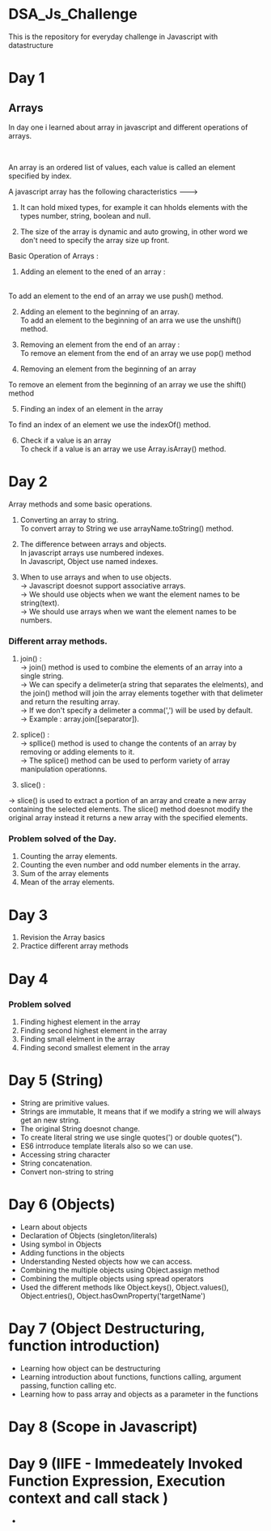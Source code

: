 # DSA_Js_Challenge
This is the repository for everyday challenge in Javascript with datastructure

# Day 1 <br>
## Arrays
In day one i learned about array in javascript and different operations of arrays.

<br>

An array is an ordered list of values, each value is called an element specified by index. <br>

A javascript array has the following characteristics ---> <br>
1. It can hold mixed types, for example it can hholds elements with the types number, string, boolean and null. <br>

2. The size of the array is dynamic and auto growing, in other word we don't need to specify the array size up front.<br>

Basic Operation of Arrays : <br>

1. Adding an element to the ened of an array :
<br>
To add an element to the end of an array we use push() method.
<br>

2. Adding an element to the beginning of an array.<br>
To add an element to the beginning of an arra we use the unshift() method.<br>

3. Removing an element from the end of an array :<br>
To remove an element from the end of an array we use pop() method<br>

4. Removing an element from the beginning of an array<br>

To remove an element from the beginning of an array we use the shift() method<br>

5. Finding an index of an element in the array<br>

To find an index of an element we use the indexOf() method.<br>

6. Check if a value is an array <br>
To check if a value is an array we use Array.isArray() method.<br>



# Day 2 <br>
Array methods and some basic operations.<br>

1. Converting an array to string.<br>
To convert array to String we use arrayName.toString() method.<br>

2. The difference between arrays and objects.<br>
In javascript arrays use numbered indexes.<br>
In Javascript, Object use named indexes.<br>

3. When to use arrays and when to use objects.<br>
-> Javascript doesnot support associative arrays.<br>
-> We should use objects when we want the element names to be string(text).<br>
-> We should use arrays when we want the element names to be numbers.<br>

### Different array methods. <br>
1. join() : <br>
-> join() method is used to combine the elements of an array into a single string.<br>
-> We can specify a delimeter(a string that separates the elelments), and the join() method will join the array elements together with that delimeter and return the resulting array.<br>
-> If we don't specify a delimeter a comma(',') will be used by default.<br>
-> Example : array.join([separator]).<br>

2. splice() : <br>
-> spllice() method is used to change the contents of an array by removing or adding elements to it.<br>
-> The splice() method can be used to perform variety of array manipulation operationns.<br>

3. slice() : <br>

-> slice() is used to extract a portion of an array and create a new array containing the selected elements. The slice() method doesnot modify the original array instead it returns a new array with the specified elements.<br> 

### Problem solved of the Day.<br>
1. Counting the array elements.
2. Counting the even number and odd number elements in the array.
3. Sum of the array elements 
4. Mean of the array elements.



# Day 3
1. Revision the Array basics
2. Practice different array methods 


# Day 4
### Problem solved
1. Finding highest element in the array
2. Finding second highest element in the array
3. Finding small elelment in the array
4. Finding second smallest element in the array


# Day 5 (String)
 - String are primitive values.
 - Strings are immutable, It means that if we modify a string we will always get an new string.
 - The original String doesnot change.
 - To create literal string we use single quotes(') or double quotes(").
 - ES6 intrroduce template literals also so we can use.
 - Accessing string character
 - String concatenation.
 - Convert non-string to string




 # Day 6 (Objects)
 * Learn about objects
 * Declaration of Objects (singleton/literals)
 * Using symbol in Objects
 * Adding functions in the objects
 * Understanding Nested objects how we can access.
 * Combining the multiple objects using Object.assign method
 * Combining the multiple objects using spread operators
 * Used the different methods like Object.keys(), Object.values(), Object.entries(), Object.hasOwnProperty('targetName')

 # Day 7 (Object Destructuring, function introduction)
  - Learning how object can be destructuring
  - Learning introduction about functions, functions calling, argument passing, function calling etc.
  - Learning how to pass array and objects as a parameter in the functions

# Day 8 (Scope in Javascript)
# Day 9 (IIFE - Immedeately Invoked Function Expression, Execution context and call stack )
 - 








